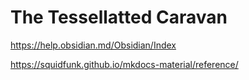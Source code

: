 # The Tessellatted Caravan

https://help.obsidian.md/Obsidian/Index

https://squidfunk.github.io/mkdocs-material/reference/
